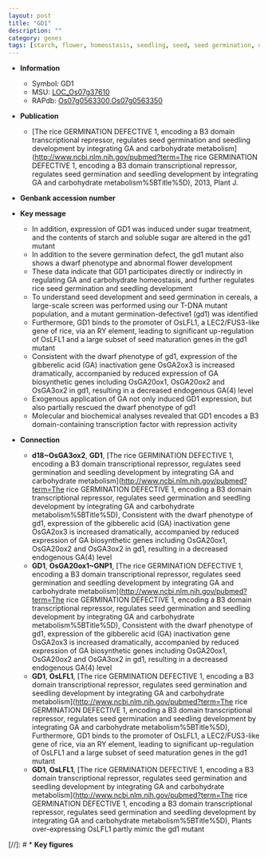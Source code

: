 ```yaml
---
layout: post
title: "GD1"
description: ""
category: genes
tags: [starch, flower, homeostasis, seedling, seed, seed germination, dwarf,  ga , seed development, transcription factor]
---
```


* **Information**  
    + Symbol: GD1  
    + MSU: [LOC_Os07g37610](http://rice.plantbiology.msu.edu/cgi-bin/ORF_infopage.cgi?orf=LOC_Os07g37610)  
    + RAPdb: [Os07g0563300](http://rapdb.dna.affrc.go.jp/viewer/gbrowse_details/irgsp1?name=Os07g0563300),[Os07g0563350](http://rapdb.dna.affrc.go.jp/viewer/gbrowse_details/irgsp1?name=Os07g0563350)  

* **Publication**  
    + [The rice GERMINATION DEFECTIVE 1, encoding a B3 domain transcriptional repressor, regulates seed germination and seedling development by integrating GA and carbohydrate metabolism](http://www.ncbi.nlm.nih.gov/pubmed?term=The rice GERMINATION DEFECTIVE 1, encoding a B3 domain transcriptional repressor, regulates seed germination and seedling development by integrating GA and carbohydrate metabolism%5BTitle%5D), 2013, Plant J.

* **Genbank accession number**  

* **Key message**  
    + In addition, expression of GD1 was induced under sugar treatment, and the contents of starch and soluble sugar are altered in the gd1 mutant
    + In addition to the severe germination defect, the gd1 mutant also shows a dwarf phenotype and abnormal flower development
    + These data indicate that GD1 participates directly or indirectly in regulating GA and carbohydrate homeostasis, and further regulates rice seed germination and seedling development
    + To understand seed development and seed germination in cereals, a large-scale screen was performed using our T-DNA mutant population, and a mutant germination-defective1 (gd1) was identified
    + Furthermore, GD1 binds to the promoter of OsLFL1, a LEC2/FUS3-like gene of rice, via an RY element, leading to significant up-regulation of OsLFL1 and a large subset of seed maturation genes in the gd1 mutant
    + Consistent with the dwarf phenotype of gd1, expression of the gibberelic acid (GA) inactivation gene OsGA2ox3 is increased dramatically, accompanied by reduced expression of GA biosynthetic genes including OsGA20ox1, OsGA20ox2 and OsGA3ox2 in gd1, resulting in a decreased endogenous GA(4) level
    + Exogenous application of GA not only induced GD1 expression, but also partially rescued the dwarf phenotype of gd1
    + Molecular and biochemical analyses revealed that GD1 encodes a B3 domain-containing transcription factor with repression activity

* **Connection**  
    + __d18~OsGA3ox2__, __GD1__, [The rice GERMINATION DEFECTIVE 1, encoding a B3 domain transcriptional repressor, regulates seed germination and seedling development by integrating GA and carbohydrate metabolism](http://www.ncbi.nlm.nih.gov/pubmed?term=The rice GERMINATION DEFECTIVE 1, encoding a B3 domain transcriptional repressor, regulates seed germination and seedling development by integrating GA and carbohydrate metabolism%5BTitle%5D), Consistent with the dwarf phenotype of gd1, expression of the gibberelic acid (GA) inactivation gene OsGA2ox3 is increased dramatically, accompanied by reduced expression of GA biosynthetic genes including OsGA20ox1, OsGA20ox2 and OsGA3ox2 in gd1, resulting in a decreased endogenous GA(4) level
    + __GD1__, __OsGA20ox1~GNP1__, [The rice GERMINATION DEFECTIVE 1, encoding a B3 domain transcriptional repressor, regulates seed germination and seedling development by integrating GA and carbohydrate metabolism](http://www.ncbi.nlm.nih.gov/pubmed?term=The rice GERMINATION DEFECTIVE 1, encoding a B3 domain transcriptional repressor, regulates seed germination and seedling development by integrating GA and carbohydrate metabolism%5BTitle%5D), Consistent with the dwarf phenotype of gd1, expression of the gibberelic acid (GA) inactivation gene OsGA2ox3 is increased dramatically, accompanied by reduced expression of GA biosynthetic genes including OsGA20ox1, OsGA20ox2 and OsGA3ox2 in gd1, resulting in a decreased endogenous GA(4) level
    + __GD1__, __OsLFL1__, [The rice GERMINATION DEFECTIVE 1, encoding a B3 domain transcriptional repressor, regulates seed germination and seedling development by integrating GA and carbohydrate metabolism](http://www.ncbi.nlm.nih.gov/pubmed?term=The rice GERMINATION DEFECTIVE 1, encoding a B3 domain transcriptional repressor, regulates seed germination and seedling development by integrating GA and carbohydrate metabolism%5BTitle%5D), Furthermore, GD1 binds to the promoter of OsLFL1, a LEC2/FUS3-like gene of rice, via an RY element, leading to significant up-regulation of OsLFL1 and a large subset of seed maturation genes in the gd1 mutant
    + __GD1__, __OsLFL1__, [The rice GERMINATION DEFECTIVE 1, encoding a B3 domain transcriptional repressor, regulates seed germination and seedling development by integrating GA and carbohydrate metabolism](http://www.ncbi.nlm.nih.gov/pubmed?term=The rice GERMINATION DEFECTIVE 1, encoding a B3 domain transcriptional repressor, regulates seed germination and seedling development by integrating GA and carbohydrate metabolism%5BTitle%5D), Plants over-expressing OsLFL1 partly mimic the gd1 mutant

[//]: # * **Key figures**  


